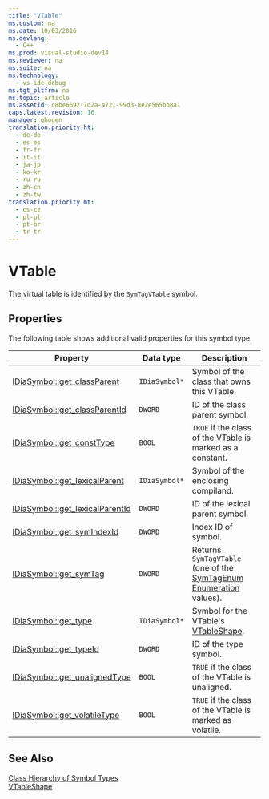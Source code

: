```yaml
---
title: "VTable"
ms.custom: na
ms.date: 10/03/2016
ms.devlang: 
  - C++
ms.prod: visual-studio-dev14
ms.reviewer: na
ms.suite: na
ms.technology: 
  - vs-ide-debug
ms.tgt_pltfrm: na
ms.topic: article
ms.assetid: c8be6692-7d2a-4721-99d3-8e2e565bb8a1
caps.latest.revision: 16
manager: ghogen
translation.priority.ht: 
  - de-de
  - es-es
  - fr-fr
  - it-it
  - ja-jp
  - ko-kr
  - ru-ru
  - zh-cn
  - zh-tw
translation.priority.mt: 
  - cs-cz
  - pl-pl
  - pt-br
  - tr-tr
---
```

# VTable
The virtual table is identified by the `SymTagVTable` symbol.  
  
## Properties  
 The following table shows additional valid properties for this symbol type.  
  
|Property|Data type|Description|  
|--------------|---------------|-----------------|  
|[IDiaSymbol::get_classParent](../VS_debugger/IDiaSymbol--get_classParent.md)|`IDiaSymbol*`|Symbol of the class that owns this VTable.|  
|[IDiaSymbol::get_classParentId](../VS_debugger/IDiaSymbol--get_classParentId.md)|`DWORD`|ID of the class parent symbol.|  
|[IDiaSymbol::get_constType](../VS_debugger/IDiaSymbol--get_constType.md)|`BOOL`|`TRUE` if the class of the VTable is marked as a constant.|  
|[IDiaSymbol::get_lexicalParent](../VS_debugger/IDiaSymbol--get_lexicalParent.md)|`IDiaSymbol*`|Symbol of the enclosing compiland.|  
|[IDiaSymbol::get_lexicalParentId](../VS_debugger/IDiaSymbol--get_lexicalParentId.md)|`DWORD`|ID of the lexical parent symbol.|  
|[IDiaSymbol::get_symIndexId](../VS_debugger/IDiaSymbol--get_symIndexId.md)|`DWORD`|Index ID of symbol.|  
|[IDiaSymbol::get_symTag](../VS_debugger/IDiaSymbol--get_symTag.md)|`DWORD`|Returns `SymTagVTable` (one of the [SymTagEnum Enumeration](../VS_debugger/SymTagEnum.md) values).|  
|[IDiaSymbol::get_type](../VS_debugger/IDiaSymbol--get_type.md)|`IDiaSymbol*`|Symbol for the VTable's [VTableShape](../VS_debugger/VTableShape.md).|  
|[IDiaSymbol::get_typeId](../VS_debugger/IDiaSymbol--get_typeId.md)|`DWORD`|ID of the type symbol.|  
|[IDiaSymbol::get_unalignedType](../VS_debugger/IDiaSymbol--get_unalignedType.md)|`BOOL`|`TRUE` if the class of the VTable is unaligned.|  
|[IDiaSymbol::get_volatileType](../VS_debugger/IDiaSymbol--get_volatileType.md)|`BOOL`|`TRUE` if the class of the VTable is marked as volatile.|  
  
## See Also  
 [Class Hierarchy of Symbol Types](../VS_debugger/Class-Hierarchy-of-Symbol-Types.md)   
 [VTableShape](../VS_debugger/VTableShape.md)
